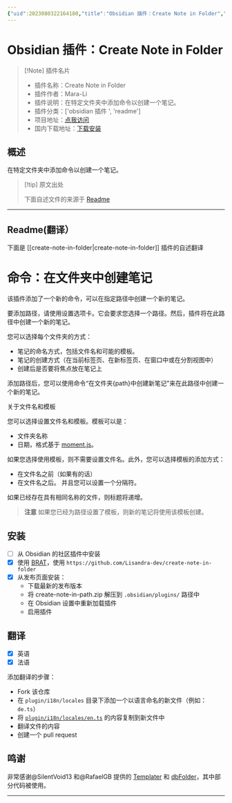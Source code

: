 ```yaml
---
{"uid":2023080322164180,"title":"Obsidian 插件：Create Note in Folder","tags":["obsidian插件","readme"],"description":"在特定文件夹中添加命令以创建一个笔记。","author":"AI","type":"readme","draft":false,"editable":false,"modified":20230101000000,"dg-publish":true,"permalink":"/lake-of-knowledge/10-obsidian/obsidian/readme/create-note-in-folder-readme/","dgPassFrontmatter":true}
---
```



# Obsidian 插件：Create Note in Folder

> [!Note] 插件名片
> - 插件名称：Create Note in Folder
> - 插件作者：Mara-Li
> - 插件说明：在特定文件夹中添加命令以创建一个笔记。
> - 插件分类：['obsidian 插件 ', 'readme']
> - 项目地址：[点我访问](https://github.com/Lisandra-dev/obsidian-create-note-in-folder)
> - 国内下载地址：[下载安装](https://pkmer.cn/products/plugin/pluginMarket/?create-note-in-folder)

## 概述

在特定文件夹中添加命令以创建一个笔记。

> [!tip] 原文出处
>
>下面自述文件的来源于 [Readme](https://ghproxy.net/https://raw.githubusercontent.com/Lisandra-dev/obsidian-create-note-in-folder/master/README.md)
>

---

## Readme(翻译）

下面是 [[create-note-in-folder\|create-note-in-folder]] 插件的自述翻译

# 命令：在文件夹中创建笔记

该插件添加了一个新的命令，可以在指定路径中创建一个新的笔记。

要添加路径，请使用设置选项卡。它会要求您选择一个路径。然后，插件将在此路径中创建一个新的笔记。

您可以选择每个文件夹的方式：

- 笔记的命名方式，包括文件名和可能的模板。
- 笔记的创建方式（在当前标签页、在新标签页、在窗口中或在分割视图中）
- 创建后是否要将焦点放在笔记上

添加路径后，您可以使用命令“在文件夹{path}中创建新笔记”来在此路径中创建一个新的笔记。

关于文件名和模板

您可以选择设置文件名和模板。模板可以是：

- 文件夹名称
- 日期，格式基于 [moment.js](https://momentjs.com/docs/#/displaying/)。

如果您选择使用模板，则不需要设置文件名。此外，您可以选择模板的添加方式：

- 在文件名之前（如果有的话）
- 在文件名之后。
并且您可以设置一个分隔符。

如果已经存在具有相同名称的文件，则标题将递增。

> **注意**
> 如果您已经为路径设置了模板，则新的笔记将使用该模板创建。

## 安装

- [ ] 从 Obsidian 的社区插件中安装
- [x] 使用 [BRAT](https://github.com/TfTHacker/obsidian42-brat#adding-a-beta-plugin)，使用 `https://github.com/Lisandra-dev/create-note-in-folder`
- [x] 从发布页面安装：
  - 下载最新的发布版本
  - 将 create-note-in-path.zip 解压到 `.obsidian/plugins/` 路径中
  - 在 Obsidian 设置中重新加载插件
  - 启用插件

## 翻译

- [x] 英语
- [x] 法语

添加翻译的步骤：

- Fork 该仓库
- 在 `plugin/i18n/locales` 目录下添加一个以语言命名的新文件（例如：`de.ts`）
- 将 [`plugin/i18n/locales/en.ts`](plugin/i18n/locales/en.ts) 的内容复制到新文件中
- 翻译文件的内容
- 创建一个 pull request

## 鸣谢

非常感谢@SilentVoid13 和@RafaelGB 提供的 [Templater](https://github.com/SilentVoid13/Templater) 和 [dbFolder](https://github.com/RafaelGB/obsidian-db-folder)，其中部分代码被使用。

---





